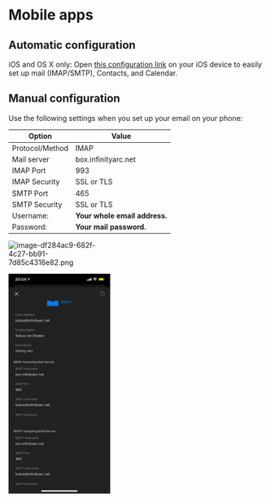 # Mobile apps

## Automatic configuration

iOS and OS X only: Open [this configuration link](https://box.infinityarc.net/mailinabox.mobileconfig) on your iOS device to easily set up mail (IMAP/SMTP), Contacts, and Calendar.

## Manual configuration

Use the following settings when you set up your email on your phone:

**Option** | **Value**
---------- | ----------
Protocol/Method | IMAP
Mail server | box.infinityarc.net
IMAP Port | 993
IMAP Security | SSL or TLS
SMTP Port | 465
SMTP Security | SSL or TLS
Username: | 	**Your whole email address.**
Password: | **Your mail password.**


<img src="/InfinityArc/ee4e8e1e-b53f-4647-8fe9-44c32dced383/_apis/git/repositories/2db0b666-c2cd-420b-acd6-b2084b2491bf/items?path=%2F.attachments%2Fimage-df284ac9-682f-4c27-bb91-7d85c4316e82.png&amp;versionDescriptor%5BversionOptions%5D=0&amp;versionDescriptor%5BversionType%5D=0&amp;versionDescriptor%5Bversion%5D=main&amp;resolveLfs=true&amp;%24format=octetStream&amp;api-version=5.0" title="image-df284ac9-682f-4c27-bb91-7d85c4316e82.png">

<style>img{max-width:200px !important}</style>
![image.png](/.attachments/image-df284ac9-682f-4c27-bb91-7d85c4316e82.png)




